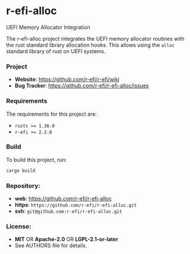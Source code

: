 r-efi-alloc
===========

UEFI Memory Allocator Integration

The r-efi-alloc project integrates the UEFI memory allocator routines with the
rust standard library allocation hooks. This allows using the `alloc` standard
library of rust on UEFI systems.

### Project

 * **Website**: <https://github.com/r-efi/r-efi/wiki>
 * **Bug Tracker**: <https://github.com/r-efi/r-efi-alloc/issues>

### Requirements

The requirements for this project are:

 * `rustc >= 1.36.0`
 * `r-efi >= 2.2.0`

### Build

To build this project, run:

```sh
cargo build
```

### Repository:

 - **web**:   <https://github.com/r-efi/r-efi-alloc>
 - **https**: `https://github.com/r-efi/r-efi-alloc.git`
 - **ssh**:   `git@github.com:r-efi/r-efi-alloc.git`

### License:

 - **MIT** OR **Apache-2.0** OR **LGPL-2.1-or-later**
 - See AUTHORS file for details.
